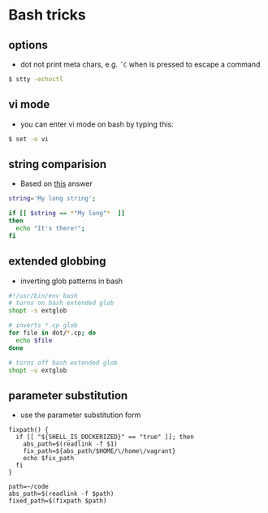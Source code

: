 # Bash tricks

## options

* dot not print meta chars, e.g. `ˆC` when <C-c> is pressed to escape a command

```sh
$ stty -echoctl
```

## vi mode

* you can enter vi mode on bash by typing this:

```sh
$ set -o vi
```
## string comparision

* Based on [this](http://stackoverflow.com/a/229606/4921402) answer

```sh
string='My long string';

if [[ $string == *"My long"*  ]]
then
  echo "It's there!";
fi
```

## extended globbing

* inverting glob patterns in bash

```bash
#!/usr/bin/env bash
# turns on bash extended glob
shopt -s extglob

# inverts *.cp glob
for file in dot/*.cp; do
  echo $file
done

# turns off bash extended glob
shopt -u extglob
```

## parameter substitution

* use the parameter substitution form

```shell
fixpath() {
  if [[ "${SHELL_IS_DOCKERIZED}" == "true" ]]; then
    abs_path=$(readlink -f $1)
    fix_path=${abs_path/$HOME/\/home\/vagrant}
    echo $fix_path
  fi
}

path=~/code
abs_path=$(readlink -f $path)
fixed_path=$(fixpath $path)
```
